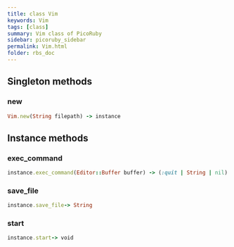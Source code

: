 ```yaml
---
title: class Vim
keywords: Vim
tags: [class]
summary: Vim class of PicoRuby
sidebar: picoruby_sidebar
permalink: Vim.html
folder: rbs_doc
---
```

## Singleton methods
### new

```ruby
Vim.new(String filepath) -> instance
```
## Instance methods
### exec_command

```ruby
instance.exec_command(Editor::Buffer buffer) -> (:quit | String | nil)
```
### save_file

```ruby
instance.save_file-> String
```
### start

```ruby
instance.start-> void
```

